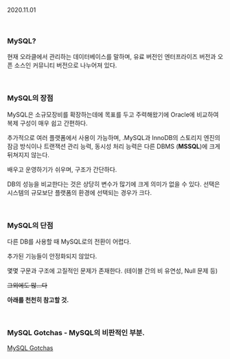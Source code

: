 2020.11.01

<br/>

### **MySQL?**

현재 오라클에서 관리하는 데이터베이스를 말하며, 유료 버전인 엔터프라이즈 버전과 오픈 소스인 커뮤니티 버전으로 나누어져 있다.

<br/>

### **MySQL의 장점**

MySQL은 소규모장비를 확장하는데에 목표를 두고 주력해왔기에 Oracle에 비교하여 복제 구성이    매우 쉽고 간편하다.

추가적으로 여러 플랫폼에서 사용이 가능하며, .MySQL과 InnoDB의 스토리지 엔진의 잠금 방식이나 트랜잭션 관리 능력, 동시성 처리 능력은 다른 DBMS (**MSSQL**)에 크게 뒤쳐지지 않는다.

배우고 운영하기가 쉬우며, 구조가 간단하다. 

DB의 성능을 비교한다는 것은 상당히 변수가 많기에 크게 의미가 없을 수 있다. 선택은 시스템의     규모보단 플랫폼의 환경에 선택되는 경우가 크다.

<br/>

### **MySQL의 단점**

다른 DB를 사용할 때 MySQL로의 전환이 어렵다. 

추가된 기능들이 안정화되지 않았다.

몇몇 구문과 구조에 고질적인 문제가 존재한다. (테이블 간의 비 유연성, Null 문제 등) 

~~그외에도 많...다~~

**아래를 천천히 참고할 것.**

<br/>

### **MySQL Gotchas - MySQL의 비판적인 부분.**

[MySQL Gotchas](https://sql-info.de/mysql/gotchas.html)